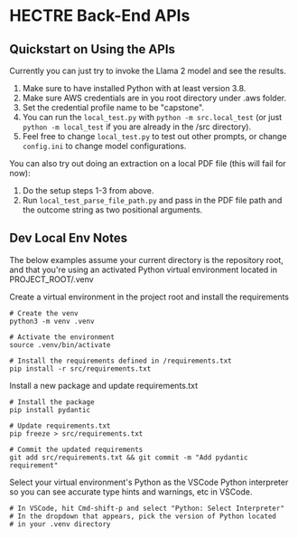 # HECTRE Back-End APIs

## Quickstart on Using the APIs

Currently you can just try to invoke the Llama 2 model and see the results.
1. Make sure to have installed Python with at least version 3.8.
2. Make sure AWS credentials are in you root directory under .aws folder.
3. Set the credential profile name to be "capstone".
4. You can run the `local_test.py` with `python -m src.local_test` (or just `python -m local_test` if you are already in the /src directory).
5. Feel free to change `local_test.py` to test out other prompts, or change `config.ini` to change model configurations.

You can also try out doing an extraction on a local PDF file (this will fail for now):
1. Do the setup steps 1-3 from above.
2. Run `local_test_parse_file_path.py` and pass in the PDF file path and the outcome string as two positional arguments.

## Dev Local Env Notes

The below examples assume your current directory is the repository root, and that you're using an activated Python virtual environment located in PROJECT_ROOT/.venv

Create a virtual environment in the project root and install the requirements
```
# Create the venv
python3 -m venv .venv

# Activate the environment
source .venv/bin/activate

# Install the requirements defined in /requirements.txt
pip install -r src/requirements.txt
```

Install a new package and update requirements.txt
```
# Install the package
pip install pydantic

# Update requirements.txt
pip freeze > src/requirements.txt

# Commit the updated requirements
git add src/requirements.txt && git commit -m "Add pydantic requirement"
```

Select your virtual environment's Python as the VSCode Python interpreter so you can see accurate type hints and warnings, etc in VSCode.
```
# In VSCode, hit Cmd-shift-p and select "Python: Select Interpreter"
# In the dropdown that appears, pick the version of Python located
# in your .venv directory
```
